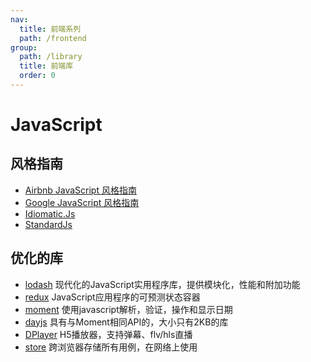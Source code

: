 ```yaml
---
nav:
  title: 前端系列
  path: /frontend
group:
  path: /library
  title: 前端库
  order: 0
---
```


# JavaScript

## 风格指南

- [Airbnb JavaScript 风格指南](https://github.com/airbnb/javascript)
- [Google JavaScript 风格指南](https://google.github.io/styleguide/jsguide.html)
- [Idiomatic.Js](https://github.com/rwaldron/idiomatic.js)
- [StandardJs](https://standardjs.com/readme-zhcn.html)

## 优化的库

- [lodash](#lodash) 现代化的JavaScript实用程序库，提供模块化，性能和附加功能
- [redux](#redux) JavaScript应用程序的可预测状态容器
- [moment](#moment) 使用javascript解析，验证，操作和显示日期
- [dayjs](#dayjs) 具有与Moment相同API的，大小只有2KB的库
- [DPlayer](#DPlayer) H5播放器，支持弹幕、flv/hls直播
- [store](#store) 跨浏览器存储所有用例，在网络上使用
